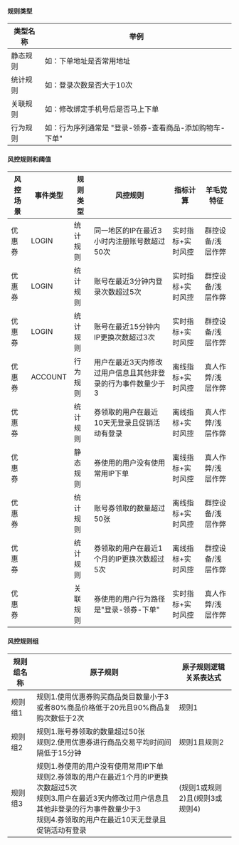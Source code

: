 

#### 规则类型
|类型名称|举例
| -- | --
|静态规则|如：下单地址是否常用地址
|统计规则|如：登录次数是否大于10次
|关联规则|如：修改绑定手机号后是否马上下单
|行为规则|如：行为序列通常是 "登录-领券-查看商品-添加购物车-下单"



#### 风控规则和阈值

|风控场景| 事件类型 | 规则类型 | 风控规则                                                     | 指标计算          |羊毛党特征|
| -- | -- | -- | -- | -- | -- |
|优惠券| LOGIN    | 统计规则 | 同一地区的IP在最近3小时内注册账号数超过50次                  | 实时指标+实时风控 |群控设备/浅层作弊|
|优惠券| LOGIN    | 统计规则 | 账号在最近3分钟内登录次数超过5次                             | 实时指标+实时风控 |群控设备/浅层作弊|
|优惠券| LOGIN    | 统计规则 | 账号在最近15分钟内IP更换次数超过3次                          | 实时指标+实时风控 |群控设备/浅层作弊|
|优惠券| ACCOUNT  | 行为规则 | 用户在最近3天内修改过用户信息且其他非登录的行为事件数量少于3 | 离线指标+实时风控 |真人作弊/浅层作弊|
|优惠券|          | 统计规则 | 券领取的用户在最近10天无登录且促销活动有登录                 | 离线指标+实时风控 |真人作弊/浅层作弊|
|优惠券|          | 静态规则 | 券使用的用户没有使用常用IP下单                               | 离线指标+实时风控 |真人作弊/浅层作弊|
|优惠券|          | 统计规则 | 账号券领取的数量超过50张                                     | 离线指标+实时风控 |群控设备/浅层作弊|
|优惠券|          | 统计规则 | 券领取的用户在最近1个月的IP更换次数超过5次                   | 离线指标+实时风控 |群控设备/浅层作弊|
|优惠券|          | 关联规则 | 券使用的用户行为路径是"登录-领券-下单"                       | 实时指标+实时风控 |真人作弊/浅层作弊|

#### 风控规则组

|规则组名称|原子规则|原子规则逻辑关系表达式
| -- | -- | -- |
|规则组1|规则1.使用优惠券购买商品类目数量小于3或者80%商品价格低于20元且90%商品复购次数低于2次| 规则1
|规则组2|规则1.账号券领取的数量超过50张<br />规则2.使用优惠券进行商品交易平均时间间隔低于15分钟|规则1且规则2
|规则组3|规则1.券使用的用户没有使用常用IP下单<br />规则2.券领取的用户在最近1个月的IP更换次数超过5次<br />规则3.用户在最近3天内修改过用户信息且其他非登录的行为事件数量少于3<br />规则4.券领取的用户在最近10天无登录且促销活动有登录|(规则1或规则2)且(规则3或规则4)

